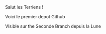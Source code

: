 Salut les Terriens ! 

Voici le premier depot Github

VIsible sur the Seconde Branch depuis la Lune
